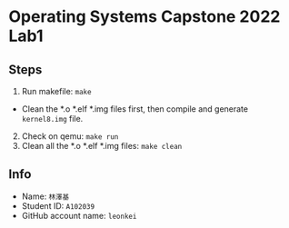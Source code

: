 # Operating Systems Capstone 2022 Lab1

## Steps
1. Run makefile: `make`
*  Clean the *.o *.elf *.img files first, then compile and generate `kernel8.img` file.
2. Check on qemu: `make run`
3. Clean all the *.o *.elf *.img files: `make clean`

## Info
* Name: `林澤基`
* Student ID: `A102039`
* GitHub account name: `leonkei`
